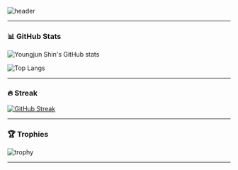 <!--
**shindudwns/shindudwns** is a ✨ special ✨ repository because its `README.md` (this file) appears on your GitHub profile.
-->

![header](https://capsule-render.vercel.app/api?type=waving&color=auto&height=250&section=header&text=Welcome!!&desc=Youngjun%20Shin's%20GitHub%20💻&fontSize=65&descSize=20&fontAlignY=35&fontAlign=50&descAlign=50&descAlignY=55)

---

### 📊 GitHub Stats
![Youngjun Shin's GitHub stats](https://github-readme-stats.vercel.app/api?username=shindudwns&show_icons=true&theme=tokyonight&hide_border=true&hide=prs)

![Top Langs](https://github-readme-stats.vercel.app/api/top-langs/?username=shindudwns&layout=compact&langs_count=8&hide=html,css&theme=tokyonight&hide_border=true)

---

### 🔥 Streak
[![GitHub Streak](https://streak-stats.demolab.com?user=shindudwns&theme=tokyonight&hide_border=true)](https://git.io/streak-stats)

---

### 🏆 Trophies
![trophy](https://github-profile-trophy.vercel.app/?username=shindudwns&theme=tokyonight&column=6&margin-w=5&margin-h=5)

---

<!-- 선택: Solved.ac (백준 프로필) -->
<!-- [![Solved.ac Profile](http://mazassumnida.wtf/api/generate_badge?boj=shindudwns)](https://solved.ac/shindudwns) -->
